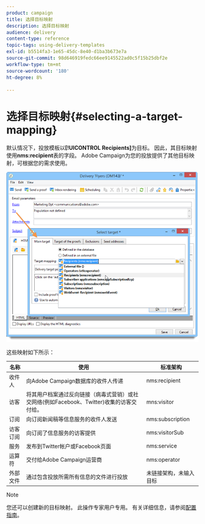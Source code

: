 ```yaml
---
product: campaign
title: 选择目标映射
description: 选择目标映射
audience: delivery
content-type: reference
topic-tags: using-delivery-templates
exl-id: b5514fa3-1e65-45dc-8e40-d1ba3b673e7a
source-git-commit: 98d646919fedc66ee9145522ad0c5f15b25dbf2e
workflow-type: tm+mt
source-wordcount: '180'
ht-degree: 8%

---
```


# 选择目标映射{#selecting-a-target-mapping}

默认情况下，投放模板以&#x200B;**[!UICONTROL Recipients]**&#x200B;为目标。 因此，其目标映射使用&#x200B;**nms:recipient**&#x200B;表的字段。 Adobe Campaign为您的投放提供了其他目标映射，可根据您的需求使用。

![](assets/delivery_select_mapping.png)

这些映射如下所示：

| 名称 | 使用 | 标准架构 |
|---|---|---|
| 收件人 | 向Adobe Campaign数据库的收件人传递 | nms:recipient |
| 访客 | 将其用户档案通过反向链接（病毒式营销）或社交网络(例如Facebook、Twitter)收集的访客交付给。 | mns:visitor |
| 订阅 | 向订阅新闻稿等信息服务的收件人发送 | nms:subscription |
| 访客订阅 | 向订阅了信息服务的访客提供 | nms:visitorSub |
| 服务 | 发布到Twitter帐户或Facebook页面 | nms:service |
| 运算符 | 交付给Adobe Campaign运营商 | nms:operator |
| 外部文件 | 通过包含投放所需所有信息的文件进行投放 | 未链接架构，未输入目标 |

>[!NOTE]
>
>您还可以创建新的目标映射。 此操作专家用户专用。 有关详细信息，请参阅[配置指南](../../configuration/using/target-mapping.md)。
